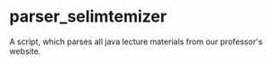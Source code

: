 # parser_selimtemizer

A script, which parses all java lecture materials from our professor's website.
